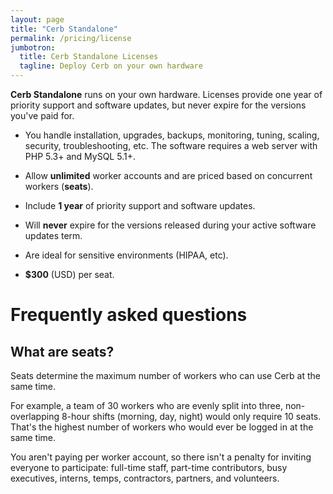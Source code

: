 ```yaml
---
layout: page
title: "Cerb Standalone"
permalink: /pricing/license
jumbotron:
  title: Cerb Standalone Licenses
  tagline: Deploy Cerb on your own hardware
---
```


__Cerb Standalone__ runs on your own hardware. Licenses provide one year of priority support and software updates, but never expire for the versions you've paid for.

* You handle installation, upgrades, backups, monitoring, tuning, scaling, security, troubleshooting, etc. The software requires a web server with PHP 5.3+ and MySQL 5.1+.

* Allow __unlimited__ worker accounts and are priced based on concurrent workers (__seats__).

* Include __1 year__ of priority support and software updates.

* Will __never__ expire for the versions released during your active software updates term.

* Are ideal for sensitive environments (HIPAA, etc).

* **$300** (USD) per seat.

# Frequently asked questions

## What are seats?

Seats determine the maximum number of workers who can use Cerb at the same time.

For example, a team of 30 workers who are evenly split into three, non-overlapping 8-hour shifts (morning, day, night) would only require 10 seats. That's the highest number of workers who would ever be logged in at the same time.

You aren't paying per worker account, so there isn't a penalty for inviting everyone to participate: full-time staff, part-time contributors, busy executives, interns, temps, contractors, partners, and volunteers.
